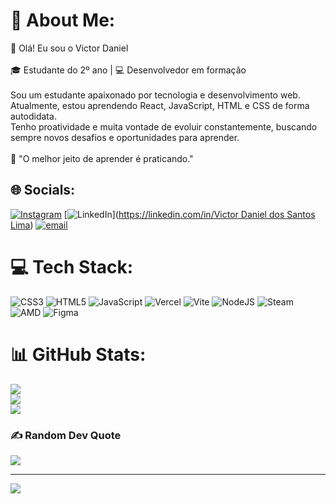 # 💫 About Me:
👋 Olá! Eu sou o Victor Daniel<br><br>🎓 Estudante do 2º ano | 💻 Desenvolvedor em formação<br><br>Sou um estudante apaixonado por tecnologia e desenvolvimento web.<br>Atualmente, estou aprendendo React, JavaScript, HTML e CSS de forma autodidata.<br>Tenho proatividade e muita vontade de evoluir constantemente, buscando sempre novos desafios e oportunidades para aprender.<br><br>🚀 "O melhor jeito de aprender é praticando."


## 🌐 Socials:
[![Instagram](https://img.shields.io/badge/Instagram-%23E4405F.svg?logo=Instagram&logoColor=white)](https://instagram.com/tylesk.508) [![LinkedIn](https://img.shields.io/badge/LinkedIn-%230077B5.svg?logo=linkedin&logoColor=white)]([https://linkedin.com/in/Victor Daniel dos Santos Lima](https://www.linkedin.com/in/victor-daniel-dos-santos-lima-856498342/)) [![email](https://img.shields.io/badge/Email-D14836?logo=gmail&logoColor=white)](mailto:victor558.daniel.lima17990@gmail.com) 

# 💻 Tech Stack:
![CSS3](https://img.shields.io/badge/css3-%231572B6.svg?style=for-the-badge&logo=css3&logoColor=white) ![HTML5](https://img.shields.io/badge/html5-%23E34F26.svg?style=for-the-badge&logo=html5&logoColor=white) ![JavaScript](https://img.shields.io/badge/javascript-%23323330.svg?style=for-the-badge&logo=javascript&logoColor=%23F7DF1E) ![Vercel](https://img.shields.io/badge/vercel-%23000000.svg?style=for-the-badge&logo=vercel&logoColor=white) ![Vite](https://img.shields.io/badge/vite-%23646CFF.svg?style=for-the-badge&logo=vite&logoColor=white) ![NodeJS](https://img.shields.io/badge/node.js-6DA55F?style=for-the-badge&logo=node.js&logoColor=white) ![Steam](https://img.shields.io/badge/steam-%23000000.svg?style=for-the-badge&logo=steam&logoColor=white) ![AMD](https://img.shields.io/badge/AMD-%23000000.svg?style=for-the-badge&logo=amd&logoColor=white) ![Figma](https://img.shields.io/badge/figma-%23F24E1E.svg?style=for-the-badge&logo=figma&logoColor=white)
# 📊 GitHub Stats:
![](https://github-readme-stats.vercel.app/api?username=TylesKS&theme=dark&hide_border=false&include_all_commits=false&count_private=false)<br/>
![](https://nirzak-streak-stats.vercel.app/?user=TylesKS&theme=dark&hide_border=false)<br/>
![](https://github-readme-stats.vercel.app/api/top-langs/?username=TylesKS&theme=dark&hide_border=false&include_all_commits=false&count_private=false&layout=compact)

### ✍️ Random Dev Quote
![](https://quotes-github-readme.vercel.app/api?type=horizontal&theme=radical)

---
[![](https://visitcount.itsvg.in/api?id=TylesKS&icon=0&color=0)](https://visitcount.itsvg.in)

<!-- Proudly created with GPRM ( https://gprm.itsvg.in ) -->
